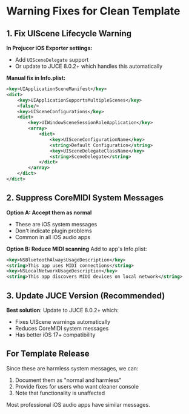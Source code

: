 # Warning Fixes for Clean Template

## 1. Fix UIScene Lifecycle Warning

**In Projucer iOS Exporter settings:**
- Add `UISceneDelegate` support
- Or update to JUCE 8.0.2+ which handles this automatically

**Manual fix in Info.plist:**
```xml
<key>UIApplicationSceneManifest</key>
<dict>
    <key>UIApplicationSupportsMultipleScenes</key>
    <false/>
    <key>UISceneConfigurations</key>
    <dict>
        <key>UIWindowSceneSessionRoleApplication</key>
        <array>
            <dict>
                <key>UISceneConfigurationName</key>
                <string>Default Configuration</string>
                <key>UISceneDelegateClassName</key>
                <string>SceneDelegate</string>
            </dict>
        </array>
    </dict>
</dict>
```

## 2. Suppress CoreMIDI System Messages

**Option A: Accept them as normal**
- These are iOS system messages
- Don't indicate plugin problems
- Common in all iOS audio apps

**Option B: Reduce MIDI scanning**
Add to app's Info.plist:
```xml
<key>NSBluetoothAlwaysUsageDescription</key>
<string>This app uses MIDI connections</string>
<key>NSLocalNetworkUsageDescription</key>
<string>This app discovers MIDI devices on local network</string>
```

## 3. Update JUCE Version (Recommended)

**Best solution**: Update to JUCE 8.0.2+ which:
- Fixes UIScene warnings automatically
- Reduces CoreMIDI system messages
- Has better iOS 17+ compatibility

## For Template Release

Since these are harmless system messages, we can:
1. Document them as "normal and harmless"
2. Provide fixes for users who want cleaner console
3. Note that functionality is unaffected

Most professional iOS audio apps have similar messages.